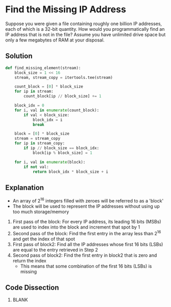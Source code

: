 # Find the Missing IP Address
Suppose you were given a file containing roughly one billion IP addresses, each of which is a 32-bit quantity. How would you programmatically find an IP address that is not in the file? Assume you have unlimited drive space but only a few megabytes of RAM at your disposal.

## Solution
```python
def find_missing_element(stream):
    block_size = 1 << 16
    stream, stream_copy = itertools.tee(stream)

    count_block = [0] * block_size
    for ip in stream:
        count_block[ip // block_size] += 1

    block_idx = 0
    for i, val in enumerate(count_block):
        if val < block_size:
            block_idx = i
            break

    block = [0] * block_size
    stream = stream_copy
    for ip in stream_copy:
        if ip // block_size == block_idx:
            block[ip % block_size] = 1

    for i, val in enumerate(block):
        if not val:
            return block_idx * block_size + i
```

## Explanation
* An array of 2<sup>16</sup> integers filled with zeroes will be referred to as a 'block'
* The block will be used to represent the IP addresses without using up too much storage/memory
1. First pass of the block: For every IP address, its leading 16 bits (MSBs) are used to index into the block and increment that spot by 1
2. Second pass of the block: Find the first entry in the array less than 2<sup>16</sup> and get the index of that spot
3. First pass of block2: Find all the IP addresses whose first 16 bits (LSBs) are equal to the entry retrieved in Step 2
4. Second pass of block2: Find the first entry in block2 that is zero and return the index
    * This means that some combination of the first 16 bits (LSBs) is missing

## Code Dissection
1. BLANK